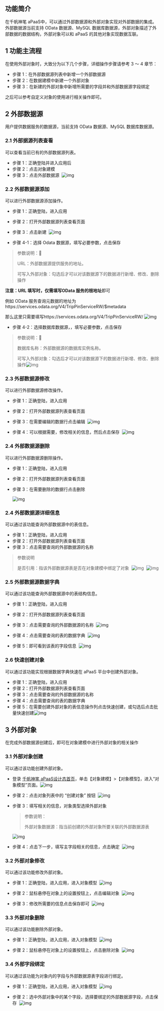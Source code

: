 ## 功能简介

在千帆神笔 aPaaS中，可以通过外部数据源和外部对象实现对外部数据的集成。外部数据源当前支持 OData 数据源、MySQL 数据库数据源，外部对象描述了外部数据的数据结构，外部对象可以和 aPaaS 的其他对象实现数据互联。

## 1 功能主流程

在使用外部对象时，大致分为以下几个步骤，详细操作步骤请参考 3 ～ 4 章节：

- 步骤 1：在外部数据源列表中新增一个外部数据源
- 步骤 2：在数据建模中新建一个外部对象
- 步骤 3：在新建的外部对象中新增所需要的字段并和外部数据源字段绑定

之后可以参考自定义对象的使用进行相关操作即可。

## 2 外部数据源

用户提供数据服务的数据源，当前支持 OData 数据源、MySQL 数据库数据源。

### 2.1 外部据源列表查看

可以查看当前已有的外部数据源列表。

- 步骤 1：正确登陆并进入应用后
- 步骤 2：点击对象建模
- 步骤 3：点击外部数据源
  ​ ![img](https://qcloudimg.tencent-cloud.cn/raw/d935ff1d08617fb05e3b05cc18d7f1b9.png)

### 2.2 外部数据源添加

可以进行外部数据源添加操作。

- 步骤 1：正确登陆，进入应用
- 步骤 2：打开外部数据源列表查看页面
- 步骤 3：点击新建
  ​ ![img](https://qcloudimg.tencent-cloud.cn/raw/038712f88d755d8ce9a9d59575d6cf0a.png)

- 步骤 4-1：选择 Odata 数据源，填写必要参数，点击保存

> 参数说明：
>
> URL：外部数据源提供服务的地址。
>
> 可写入外部对象：勾选后才可以对该数据源下的数据进行新增、修改、删除操作

**注意：**URL 填写时，仅需填写**OData 服务的根地址**即可

例如 OData 服务查询元数据的地址为https://services.odata.org/V4/TripPinServiceRW/$metadata

那么这里只需要填写https://services.odata.org/V4/TripPinServiceRW/
​ ![img](https://qcloudimg.tencent-cloud.cn/raw/2241a710c7390ea9b3e9cdea654bc255.png)

- 步骤 4-2：选择数据库数据源，，填写必要参数，点击保存

> 参数说明：
>
> 数据库名称：外部数据源的数据库实例名称。
>
> 可写入外部对象：勾选后才可以对该数据源下的数据进行新增、修改、删除操作
> ​ ![img](https://qcloudimg.tencent-cloud.cn/raw/fef45f8eb39ccdb72dea31cfbdbd0b48.png)

### 2.3 外部数据源修改

可以进行外部数据源修改操作。

- 步骤 1：正确登陆，进入应用
- 步骤 2：打开外部数据源列表查看页面
- 步骤 3：在需要编辑的数据行点击编辑
  ​ ![img](https://qcloudimg.tencent-cloud.cn/raw/6c370ce8fa67cd136387642783d7cb7a.png)

- 步骤 4：可以根据需要，修改相关的信息，然后点击保存
  ​ ![img](https://qcloudimg.tencent-cloud.cn/raw/e1b0d8da3569238ff563cb130a0bcf36.png)

### 2.4 外部数据源删除

可以进行外部数据源删除操作。

- 步骤 1：正确登陆，进入应用

- 步骤 2：打开外部数据源列表查看页面

- 步骤 3：在需要删除的数据行点击删除

  ![img](https://qcloudimg.tencent-cloud.cn/raw/6a3db9ab6046c1c478f1cb152e894a3a.png)

### 2.4 外部数据源详细信息

可以通过该功能查询外部数据源中的表信息。

- 步骤 1：正确登陆，进入应用
- 步骤 2：打开外部数据源列表查看页面
- 步骤 3：点击需要查询的外部数据源的名称

> 参数说明
>
> 是否引用：指该外部数据源表是否在对象建模中绑定了对象
> ​ ![img](https://qcloudimg.tencent-cloud.cn/raw/58c8db323bf9103716ac5b38b467f647.png)
> ​ ![img](https://qcloudimg.tencent-cloud.cn/raw/28a8960109972c24eea9f4e79d646e61.png)

### 2.5 外部数据源数据字典

可以通过该功能查询外部数据源中的表结构信息。

- 步骤 1：正确登陆，进入应用
- 步骤 2：打开外部数据源列表查看页面
- 步骤 3：点击需要查询的外部数据源的名称
  ​ ![img](https://qcloudimg.tencent-cloud.cn/raw/7c0d9315e4656a9b7538edde6efb36be.png)

- 步骤 4：点击需要查询的表的数据字典
  ​ ![img](https://qcloudimg.tencent-cloud.cn/raw/f4728a8a72b839bddda62593d68be3cd.png)

- 步骤 5：即可看到该表的字段信息
  ​ ![img](https://qcloudimg.tencent-cloud.cn/raw/b193a70320f409c1f2f6f9161b519b37.png)

### 2.6 快速创建对象

可以通过该功能实现根据数据字典快速在 aPaaS 平台中创建外部对象。

- 步骤 1：正确登陆，进入应用
- 步骤 2：打开外部数据源列表查看页面
- 步骤 3：点击需要查询的外部数据源的名称
- 步骤 4：点击需要查询的表的数据字典
- 步骤 5：在需要创建外部对象的表信息操作列点击快速创建，或勾选后点击批量快速创建
  ​ ![img](https://qcloudimg.tencent-cloud.cn/raw/a938aa76b46259ea2ea30940bf0d7c29.png)

## 3 外部对象

在完成外部数据源创建后，即可在对象建模中进行外部对象的相关操作

### 3.1 外部对象创建

可以通过该功能创建外部对象。

- 登录 [千帆神笔 aPaaS设计态首页](https://apaas.cloud.tencent.com/)，单击【对象建模】>【对象模型】，进入“对象模型”页面。
  ​ ![img](https://qcloudimg.tencent-cloud.cn/raw/8431848e753567b26bfd634e66705ab2.png)



- 步骤 2：点击对象列表中的 “创建对象” 按钮
  ​ ![img](https://qcloudimg.tencent-cloud.cn/raw/61d02aa5832ce78a62e6924b5ca2ff93.png)

- 步骤 3：填写相关的信息，对象类型选择外部对象

  > 参数说明：
  >
  > 外部对象数据源：指当前创建的外部对象所要关联的外部数据源表

   ![img](https://qcloudimg.tencent-cloud.cn/raw/1fe66b07954a1495071abae90c56015e.png)

  

- 步骤 4：点击下一步，填写主字段相关的信息，点击确定
  ​ ![img](https://qcloudimg.tencent-cloud.cn/raw/b6f9b202780f0e4729b4dec306f852cc.png)

### 3.2 外部对象修改

可以通过该功能修改外部对象。

- 步骤 1：正确登陆，进入应用，进入对象模型
  ​ ![img](https://qcloudimg.tencent-cloud.cn/raw/caaf34048af68507fe335d9831c68425.png)

- 步骤 2：鼠标悬停在对象上的设置按钮上，点击编辑对象
  ​ ![img](https://qcloudimg.tencent-cloud.cn/raw/cee04286039f8a90c51a88d632f8c29a.png)

- 步骤 3：修改所需要的信息点击保存即可
  ​ ![img](https://qcloudimg.tencent-cloud.cn/raw/621fbabeb38a5ced71a125f8baeb7063.png)

### 3.3 外部对象删除

可以通过该功能删除外部对象。

- 步骤 1：正确登陆，进入应用，进入对象模型
  ​ ![img](https://qcloudimg.tencent-cloud.cn/raw/f8e8dc189b576311b6d092ed77f0f473.png)

- 步骤 2：鼠标悬停在对象上的设置按钮上，点击删除对象
  ​ ![img](https://qcloudimg.tencent-cloud.cn/raw/ae349aa8fb07112bf61c6ec689f765d7.png)

### 3.4 外部字段绑定

可以通过该功能为对象内的字段与外部数据源表字段进行绑定。

- 步骤 1：正确登陆，进入应用，进入对象模型
  ​ ![img](https://qcloudimg.tencent-cloud.cn/raw/854b695a17b416114f3b16ec713d68a9.png)

- 步骤 2：选中外部对象中的某个字段，选择要绑定的外部数据源字段，点击保存
  ​ ![img](https://qcloudimg.tencent-cloud.cn/raw/180a1e4a9ff10b8531af78e769087d7c.png)



